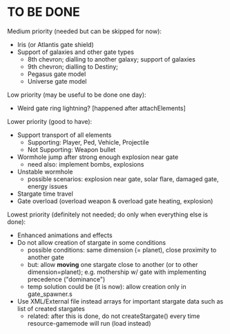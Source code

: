 # TO BE DONE

Medium priority (needed but can be skipped for now):
- Iris (or Atlantis gate shield)
- Support of galaxies and other gate types
    - 8th chevron; dialling to another galaxy; support of galaxies
    - 9th chevron; dialling to Destiny;
    - Pegasus gate model
    - Universe gate model

Low priority (may be useful to be done one day):
- Weird gate ring lightning? [happened after attachElements]

Lower priority (good to have):
- Support transport of all elements
    - Supporting: Player, Ped, Vehicle, Projectile
    - Not Supporting: Weapon bullet
- Wormhole jump after strong enough explosion near gate
    - need also: implement bombs, explosions
- Unstable wormhole
    - possible scenarios: explosion near gate, solar flare, damaged gate, energy issues
- Stargate time travel
- Gate overload (overload weapon & overload gate heating, explosion)

Lowest priority (definitely not needed; do only when everything else is done):
- Enhanced animations and effects
- Do not allow creation of stargate in some conditions
    - possible conditions: same dimension (= planet), close proximity to another gate
    - but: allow **moving** one stargate close to another (or to other dimension=planet); e.g. mothership w/ gate with implementing precedence ("dominance")
    - temp solution could be (it is now): allow creation only in gate_spawner.s
- Use XML/External file instead arrays for important stargate data such as list of created stargates
    - related: after this is done, do not createStargate() every time resource-gamemode will run (load instead)